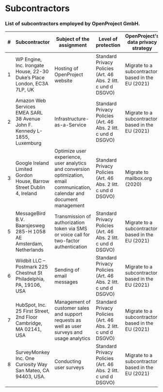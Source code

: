 # Subcontractors

### List of subcontractors employed by OpenProject GmbH.

| **#** | **Subcontractor**                                            | **Subject of the assignment**                                | **Level of protection**                                      | OpenProject's data privacy strategy               |
| ----- | ------------------------------------------------------------ | ------------------------------------------------------------ | ------------------------------------------------------------ | ------------------------------------------------- |
| 1     | WP Engine, Inc.  Irongate House, 22-30 Duke’s Place  London, EC3A 7LP, UK | Hosting of OpenProject website                               | Standard Privacy Policies (Art. 46 Abs. 2 litt. c und d DSGVO) | Migrate to a subcontractor based in the EU (2021) |
| 2     | Amazon Web Services EMEA SARL  38 Avenue John F. Kennedy  L-1855, Luxemburg | Infrastructure-as-a-Service                                  | Standard Privacy Policies (Art. 46 Abs. 2 litt. c und d DSGVO) | Migrate to a subcontractor based in the EU (2021) |
| 3     | Google Ireland Limited  Gordon House, Barrow Street  Dublin 4, Ireland | Optimize user experience, user analytics and conversion optimization, email communication, calendar and document management | Standard Privacy Policies (Art. 46 Abs. 2 litt. c und d DSGVO) | Migrate to mailbox.org (2020)                     |
| 5     | MessageBird B.V.  Baarsjesweg 285-H  1058 AE Amsterdam, Netherlands | Transmission of authorization token via SMS or voice call for two-factor authentication | Standard Privacy Policies (Art. 46 Abs. 2 litt. c und d DSGVO) | Migrate to a subcontractor based in the EU (2021) |
| 6     | Wildbit LLC – Postmark  225 Chestnut St  Philadelphia, PA, 19106, USA | Sending of email messages                                    | Standard Privacy Policies (Art. 46 Abs. 2 litt. c und d DSGVO) | Migrate to a subcontractor based in the EU (2021) |
| 7     | HubSpot, Inc.  25 First Street, 2nd Floor  Cambridge, MA 02141, USA | Management of customer sales and support requests as well as user surveys and usage analytics | Standard Privacy Policies (Art. 46 Abs. 2 litt. c und d DSGVO) | Migrate to a subcontractor based in the EU (2021) |
| 8     | SurveyMonkey Inc.  One Curiosity Way  San Mateo, CA 94403, USA. | Conducting user surveys                                      | Standard Privacy Policies (Art. 46 Abs. 2 litt. c und d DSGVO) | Migrate to a subcontractor based in the EU (2021) |